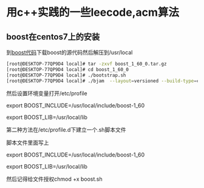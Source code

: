 # 用c++实践的一些leecode,acm算法

## boost在centos7上的安装
到[boost代码](http://sourceforge.net/projects/boost/files/boost)下载boost的源代码然后解压到/usr/local
``` bash
[root@DESKTOP-77QP9D4 local]# tar -zxvf boost_1_60_0.tar.gz
[root@DESKTOP-77QP9D4 local]# cd boost_1_60_0
[root@DESKTOP-77QP9D4 local]# ./bootstrap.sh
[root@DESKTOP-77QP9D4 local]# ./bjam  --layout=versioned --build-type=complete --toolset=gcc install  #这一步时间比较长
```

然后设置环境变量打开/etc/profile

export BOOST_INCLUDE=/usr/local/include/boost-1_60

export BOOST_LIB=/usr/local/lib

第二种方法在/etc/profile.d下建立一个.sh脚本文件

脚本文件里面写上

export BOOST_INCLUDE=/usr/local/include/boost-1_60

export BOOST_LIB=/usr/local/lib

然后记得给文件授权chmod +x boost.sh

